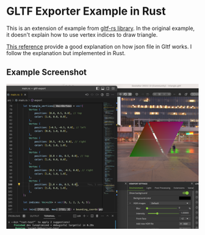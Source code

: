 # GLTF Exporter Example in Rust

This is an extension of example from [gltf-rs library](https://github.com/gltf-rs/gltf/blob/main/examples/export/main.rs). In the original example, it doesn't explain how to use vertex indices to draw triangle.

[This reference](https://riccardoscalco.it/blog/a-gltf-triangle/) provide a good explanation on how json file in Gltf works. I follow the explanation but implemented in Rust.

## Example Screenshot

![screenshot](docs/example.png)